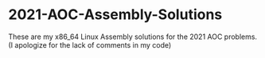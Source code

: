 # 2021-AOC-Assembly-Solutions
These are my x86_64 Linux Assembly solutions for the 2021 AOC problems.
(I apologize for the lack of comments in my code)
